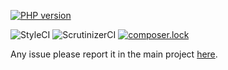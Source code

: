 [![PHP version](https://badge.fury.io/ph/simplyfier%2Ftimetrackr.svg)](https://badge.fury.io/ph/simplyfier%2Ftimetrackr)

![StyleCI](https://styleci.io/repos/106058695/shield?branch=master)
![ScrutinizerCI](https://scrutinizer-ci.com/g/simplyfier/timetrackr/badges/quality-score.png?b=master)
[![composer.lock](https://poser.pugx.org/stupidlysimple/php/composerlock)](https://packagist.org/packages/simplyfier/timetrackr)

Any issue please report it in the main project [here](https://github.com/stupidlysimple/php).
